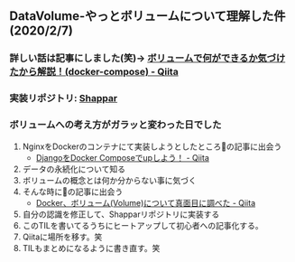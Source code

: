 ## DataVolume-やっとボリュームについて理解した件 (2020/2/7)

### 詳しい話は記事にしました(笑)→ [ボリュームで何ができるか気づけたから解説！(docker-compose) - Qiita](https://qiita.com/Hirochon/items/121f172fbbae8c8ad749)
### 実装リポジトリ: [Shappar](https://github.com/Hirochon/Shappar)

### ボリュームへの考え方がガラッと変わった日でした
1. NginxをDockerのコンテナにて実装しようとしたところ🔻の記事に出会う
    - [DjangoをDocker Composeでupしよう！ - Qiita](https://qiita.com/kyhei_0727/items/e0eb4cfa46d71258f1be)
2. データの永続化について知る
3. ボリュームの概念とは何か分からない事に気づく
4. そんな時に🔻の記事に出会う
    - [Docker、ボリューム(Volume)について真面目に調べた - Qiita](https://qiita.com/gounx2/items/23b0dc8b8b95cc629f32)
5. 自分の認識を修正して、Shapparリポジトリに実装する
6. このTILを書いてるうちにヒートアップして初心者への記事化する。
7. Qiitaに場所を移す。笑
8. TILもまとめになるように書き直す。笑
